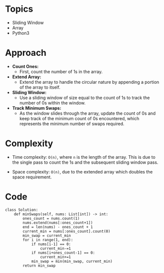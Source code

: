 # Topics
- Sliding Window
- Array
- Python3

# Approach
- **Count Ones:**
  - First, count the number of 1s in the array.
- **Extend Array:**
  - Extend the array to handle the circular nature by appending a portion of the array to itself.
- **Sliding Window:**
  - Use a sliding window of size equal to the count of 1s to track the number of 0s within the window.
- **Track Minimum Swaps:**
  - As the window slides through the array, update the count of 0s and keep track of the minimum count of 0s encountered, which represents the minimum number of swaps required.
<!-- Describe your approach to solving the problem. -->

# Complexity
- Time complexity: `O(n)`, where `n` is the length of the array. This is due to the single pass to count the 1s and the subsequent sliding window pass.

<!-- Add your time complexity here, e.g. $$O(n)$$ -->

- Space complexity: `O(n)`, due to the extended array which doubles the space requirement.
<!-- Add your space complexity here, e.g. $$O(n)$$ -->

# Code
```
class Solution:
    def minSwaps(self, nums: List[int]) -> int:
        ones_count = nums.count(1)
        nums.extend(nums[:ones_count+1])
        end = len(nums) - ones_count + 1
        current_min = nums[:ones_count].count(0)
        min_swap = current_min
        for i in range(1, end):
            if nums[i-1] == 0:
                current_min-=1
            if nums[i+ones_count-1] == 0:
                current_min+=1
            min_swap = min(min_swap, current_min)
        return min_swap

```